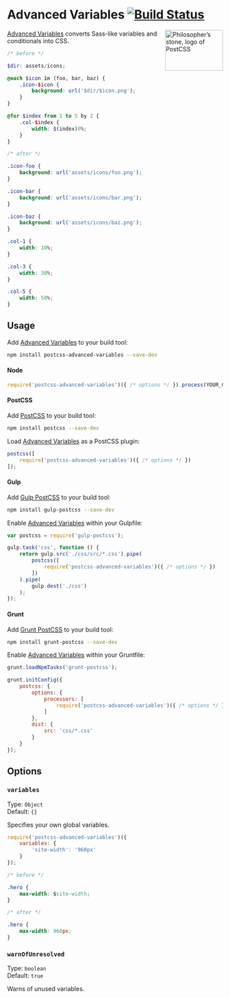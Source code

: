 # Advanced Variables [![Build Status][ci-img]][ci]

<img align="right" width="135" height="95" src="http://postcss.github.io/postcss/logo-leftp.png" title="Philosopher’s stone, logo of PostCSS">

[Advanced Variables] converts Sass-like variables and conditionals into CSS.

```scss
/* before */

$dir: assets/icons;

@each $icon in (foo, bar, baz) {
	.icon-$icon {
		background: url('$dir/$icon.png');
	}
}

@for $index from 1 to 5 by 2 {
	.col-$index {
		width: $(index)0%;
	}
}

/* after */

.icon-foo {
	background: url('assets/icons/foo.png');
}

.icon-bar {
	background: url('assets/icons/bar.png');
}

.icon-baz {
	background: url('assets/icons/baz.png');
}

.col-1 {
	width: 10%;
}

.col-3 {
	width: 30%;
}

.col-5 {
	width: 50%;
}
```

## Usage

Add [Advanced Variables] to your build tool:

```bash
npm install postcss-advanced-variables --save-dev
```

#### Node

```js
require('postcss-advanced-variables')({ /* options */ }).process(YOUR_CSS);
```

#### PostCSS

Add [PostCSS] to your build tool:

```bash
npm install postcss --save-dev
```

Load [Advanced Variables] as a PostCSS plugin:

```js
postcss([
    require('postcss-advanced-variables')({ /* options */ })
]);
```

#### Gulp

Add [Gulp PostCSS] to your build tool:

```bash
npm install gulp-postcss --save-dev
```

Enable [Advanced Variables] within your Gulpfile:

```js
var postcss = require('gulp-postcss');

gulp.task('css', function () {
    return gulp.src('./css/src/*.css').pipe(
        postcss([
            require('postcss-advanced-variables')({ /* options */ })
        ])
    ).pipe(
        gulp.dest('./css')
    );
});
```

#### Grunt

Add [Grunt PostCSS] to your build tool:

```bash
npm install grunt-postcss --save-dev
```

Enable [Advanced Variables] within your Gruntfile:

```js
grunt.loadNpmTasks('grunt-postcss');

grunt.initConfig({
    postcss: {
        options: {
            processors: [
                require('postcss-advanced-variables')({ /* options */ })
            ]
        },
        dist: {
            src: 'css/*.css'
        }
    }
});
```

## Options

### `variables`

Type: `Object`  
Default: `{}`

Specifies your own global variables.

```js
require('postcss-advanced-variables')({
	variables: {
		'site-width': '960px'
	}
});
```

```css
/* before */

.hero {
	max-width: $site-width;
}

/* after */

.hero {
	max-width: 960px;
}
```

### `warnOfUnresolved`
Type: `boolean`  
Default: `true`

Warns of unused variables.


[ci]: https://travis-ci.org/jonathantneal/postcss-advanced-variables
[ci-img]: https://travis-ci.org/jonathantneal/postcss-advanced-variables.svg
[Gulp PostCSS]: https://github.com/postcss/gulp-postcss
[Grunt PostCSS]: https://github.com/nDmitry/grunt-postcss
[PostCSS]: https://github.com/postcss/postcss
[Advanced Variables]: https://github.com/jonathantneal/postcss-advanced-variables
